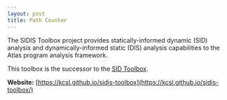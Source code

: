 ```yaml
---
layout: post
title: Path Counter
---
```


The SIDIS Toolbox project provides statically-informed dynamic (SID) analysis and dynamically-informed static (DIS) analysis capabilities to the Atlas program analysis framework.

This toolbox is the successor to the [SID Toolbox](/toolbox-repository/sid/).

**Website:** [https://kcsl.github.io/sidis-toolbox](https://kcsl.github.io/sidis-toolbox/)